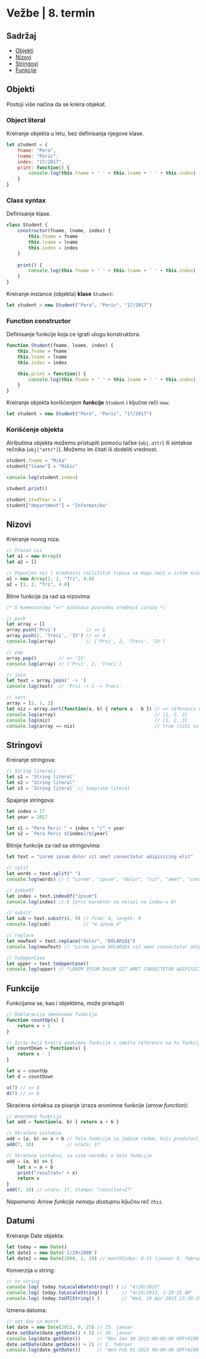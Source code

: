 # Vežbe | 8. termin

## Sadržaj

- [Objekti](#objekti)
- [Nizovi](#nizovi)
- [Stringovi](#stringovi)
- [Funkcije](#funkcije)

## Objekti

Postoji više načina da se kreira objekat.

### Object literal

Kreiranje objekta u letu, bez definisanja njegove klase.

```js
let student = {
    fname: "Pera", 
    lname: "Peric",
    index: "17/2017",
    print: function() {
        console.log(this.fname + ' ' + this.lname + ' ' + this.index)
    }
}
```

### Class syntax

Definisanje klase.

```js
class Student {
    constructor(fname, lname, index) {
        this.fname = fname
        this.lname = lname
        this.index = index
    }
    
    print() {
        console.log(this.fname + ' ' + this.lname + ' ' + this.index)
    }
}
```

Kreiranje instance (objekta) **klase** `Student`:

```js
let student = new Student("Pera", "Peric", "17/2017")
```

### Function constructor

Definisanje funkcije koja ce igrati ulogu konstruktora.

```js
function Student(fname, lname, index) {
    this.fname = fname
    this.lname = lname
    this.index = index

    this.print = function() {
        console.log(this.fname + ' ' + this.lname + ' ' + this.index)
    }
}
```

Kreiranje objekta korišćenjem **funkcije** `Student` i ključne reči `new`:

```js
let student = new Student("Pera", "Peric", "17/2017")
```

### Korišćenje objekta

Atributima objekta možemo pristupiti pomoću tačke (`obj.attr`) ili sintakse rečnika (`obj["attr"]`). Možemo im čitati ili dodeliti vrednost.

```js
student.fname = "Mika"
student["lname"] = "Mikic"

console.log(student.index)

student.print()
```

```js
student.studYear = 2
student["department"] = "Informatika"
```

## Nizovi

Kreiranje novog niza:

```js
// Prazan niz
let a1 = new Array()
let a2 = []

// Popunjen niz | Vrednosti različitih tipova se mogu naći u istom nizu
a1 = new Array(1, 2, "Tri", 4.0)
a2 = [1, 2, "Tri", 4.0]
```

Bitne funkcije za rad sa nizovima:

```js
/* U komentarima "=>" označava povradnu vrednost izraza */

// push
let array = []
array.push('Prvi')           // => 1
array.push(2, 'Treci', 'IV') // => 4
console.log(array)           // ['Prvi', 2, 'Treci', 'IV']

// pop
array.pop()        // => 'IV'
console.log(array) // ['Prvi', 2, 'Treci']

// join
let text = array.join(' -> ')
console.log(text)  // 'Prvi -> 2 -> Treci'

// sort
array = [2, 1, 3]
let niz = array.sort(function(a, b) { return a - b }) // => referenca na isti niz (koji je sad izmenjen/sortiran)
console.log(array)                                    // [1, 2, 3]
console.log(niz)                                      // [1, 2, 3]
console.log(array == niz)                             // true (isti su po referenci)

```

## Stringovi

Kreiranje stringova:

```js
// String literali
let s1 = 'String literal'
let s2 = "String literal"
let s3 = `String literal` // template literal
```

Spajanje stringova:

```js
let index = 17
let year = 2017

let s1 = "Pera Peric " + index + "/" + year
let s2 = `Pera Peric ${index}/${year}`
```

Bitnije funkcije za rad sa stringovima:

```js
let text = "Lorem ipsum dolor sit amet consectetur adipisicing elit"

// split
let words = text.split(" ")
console.log(words) // [ "Lorem", "ipsum", "dolor", "sit", "amet", "consectetur", "adipisicing", "elit" ]

// indexOf
let index = text.indexOf("ipsum")
console.log(index) // 6 (prvi karakter se nalazi na index-u 6)

// substr
let sub = text.substr(4, 9) // from: 4, length: 9
console.log(sub)            // "m ipsum d"

// replace
let newText = text.replace("dolor", "DOLAR$$$")
console.log(newText) // "Lorem ipsum DOLAR$$$ sit amet consectetur adipisicing elit"

// toUpperCase
let upper = text.toUpperCase()
console.log(upper) // "LOREM IPSUM DOLOR SIT AMET CONSECTETUR ADIPISICING ELIT"
```

## Funkcije

Funkcijama se, kao i objektima, može pristupiti

```js
// Deklaracija imenovane funkcija
function countUp(x) {
    return x + 1
}

// Izraz koji kreira anonimnu funkcija i smešta referencu na tu funkciju u promenlivu
let countDown = function(x) {
    return x - 1
}

let u = countUp
let d = countDown

u(7) // => 8
d(7) // => 6
```

Skraćena sintaksa za pisanje izraza anonimne funkcije (_arrow function_):

```js
// Anonimna funkcija
let add = function(a, b) { return a + b }

// Skraćena sintaksa
add = (a, b) => a + b // Telo funkcije sa jednim redom, koji predstavlja return izraz
add(7, 10)            // vraća: 17

// Skraćena sintaksa, sa više naredbi u telu funkcije
add = (a, b) => {
    let x = a + b
    print("rezultat=" + x)
    return x
}
add(7, 10) // vraća: 17, štampa: "rezultat=17"
```

_Napomena: Arrow funkcije nemaju dostupnu ključnu reč `this`._


## Datumi

Kreiranje Date objekta:

```js
let today = new Date()
let date1 = new Date('2/29/2000')
let date2 = new Date(2000, 1, 29) // monthIndex: 0-11 (januar 0, februar 1, ...)
```

Konverzija u string:

```js
// to string
console.log( today.toLocaleDateString() ) // "4/20/2023"
console.log( today.toLocaleString() )     // "4/20/2023, 1:28:25 AM"
console.log( today.toUTCString() )        // "Wed, 19 Apr 2023 23:28:25 GMT"
```

Izmena datuma:

```js
// set day in month
let date = new Date(2023, 0, 25) // 25. januar
date.setDate(date.getDate() + 5) // 30. januar
console.log(date.getDate())      // "Mon Jan 30 2023 00:00:00 GMT+0100 (Central European Standard Time)"
date.setDate(date.getDate() + 2) // 1. februar
console.log(date.getDate())      // "Wed Feb 01 2023 00:00:00 GMT+0100 (Central European Standard Time)"
```